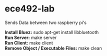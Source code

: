 # ece492-lab

Sends Data between two raspberry pi's

__Install Bluez:__ sudo apt-get install libbluetooth<br/>
__Run Server:__ make server<br/>
__Run Client:__ make client<br/>
__Remove Object / Executable Files:__ make clean
